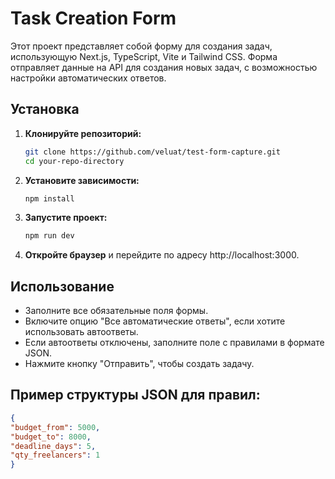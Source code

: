 # Task Creation Form

Этот проект представляет собой форму для создания задач, использующую Next.js, TypeScript, Vite и Tailwind CSS. Форма отправляет данные на API для создания новых задач, с возможностью настройки автоматических ответов.

## Установка

1. **Клонируйте репозиторий:**
   ```bash
   git clone https://github.com/veluat/test-form-capture.git
   cd your-repo-directory
   ```
   
2. **Установите зависимости:**
   ```bash
   npm install
   ```
3. **Запустите проект:**
   ```bash
   npm run dev
   ```
4. **Откройте браузер** и перейдите по адресу http://localhost:3000.

## Использование
- Заполните все обязательные поля формы.
- Включите опцию "Все автоматические ответы", если хотите использовать автоответы.
- Если автоответы отключены, заполните поле с правилами в формате JSON.
- Нажмите кнопку "Отправить", чтобы создать задачу.

## Пример структуры JSON для правил:
   ```json
  {
   "budget_from": 5000,
   "budget_to": 8000,
   "deadline_days": 5,
   "qty_freelancers": 1
}
   ```